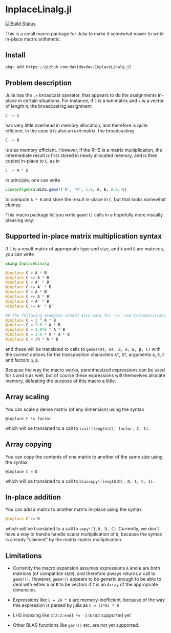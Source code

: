 # InplaceLinalg.jl

[![Build Status](https://travis-ci.org/davidavdav/InplaceLinalg.jl.svg?branch=master)](https://travis-ci.org/davidavdav/InplaceLinalg.jl)

This is a small macro package for Julia to make it somewhat easier to write in-place matrix arithmetic. 

## Install

```julia
pkg> add https://github.com/davidavdav/InplaceLinalg.jl
```

## Problem description

Julia has the `.=` broadcast operator, that appears to do the assignments in-place in certain situations.  For instance, if `C` is a `NxM` matrix and `x` is a vector of length `N`, the broadcasting assignment
```julia
C .= x
```
has very little overhead in memory allocation, and therefore is quite efficient.  In the case `B` is also an `NxM` matrix, the broadcasting
```julia
C .= B
```
is also memory efficient.  However, if the RHS is a matrix multiplication, the intermediate result is first stored in newly allocated memory, and is then copied in-place to `C`, as in 
```julia
C .= A * B
```
In principle, one can write 
```julia
LinearAlgebra.BLAS.gemm!('N', 'N', 1.0, A, B, 0.0, C)
```
to compute `A * B` and store the result in-place in `C`, but that looks somewhat clumsy.  

This macro package let you write `gemm!()` calls in a hopefully more visually pleasing way. 

## Supported in-place matrix multiplication syntax

If `C` is a result matrix of appropriate type and size, and `A` and `B` are matrices, you can write
```julia
using InplaceLinalg

@inplace C = A * B
@inplace C += A * B
@inplace C = A' * B
@inplace C += A' * B
@inplace C = A * B'
@inplace C += A * B'
@inplace C = A' * B'
@inplace C += A' * B'

## The following examples should also work for `+=` and transpositions of A and B
@inplace C = 2 * A * B
@inplace C = 2.0 * A * B 
@inplace C = 2.0f0 * A * B
@inplace C = 2.0 * π * A * B
@inplace C = 2π * A * B
```
and these will be translated to calls to `gemm!(At, BT, α, A, B, β, C)` with the correct options for the transposition characters `AT`, `BT`, arguments `A`, `B`, `C` and factors `α`, `β`. 

Because the way the macro works, parenthesized expressions can be used for `A` and `B` as well, but of course these expressions will themselves allocate memory, defeating the purpose of this macro a little.

## Array scaling

You can scale a dense matrix (of any dimension) using the syntax 
```
@inplace C *= factor
```
which will be translated to a call to `scal!(length(C), factor, C, 1)`. 

## Array copying

You can copy the contents of one matrix to another of the same size using the syntax
```
@inplace C = D
```
which will be translated to a call to `blascopy!(length(D), D, 1, C, 1)`. 

## In-place addition

You can add a matrix to another matrix in-place using the syntax
```julia
@inplace C += D
```
which will be  translated to a call to `axpy!(1.0, D, C)`.  Currently, we don't have a way to handle handle scalar multiplication of `D`, because the syntax is already "claimed" by the matrix-matrix multiplication. 

## Limitations

 - Currenlty the macro expansion assumes expressions `A` and `B` are both matrices (of compatible size), and therefore always returns a call to `gemm!()`.  However, `gemm!()` appears to be generic enough to be able to deal with either `A` or `B` to be vectors if `C` is an `Array` of the appropriate dimension. 

- Expressions like `C = 2A * B` are memory-inefficient, because of the way this expression is parsed by julia as `C = (2*A) * B`

- LHS indexing like `C[2:2:end] *= -1` is not supported yet

- Other BLAS functions like `ger!()` etc. are not yet supported.  
